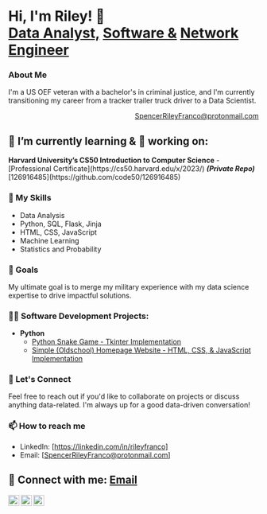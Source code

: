 
<h1>Hi, I'm Riley! 👋<br/><a href="https://github.com/AdorablyDiabolic">Data Analyst,</a> <a href="https://linkedin.com/in/rileyfranco">Software &</a> <a href="https://linkedin.com/in/rileyfranco">Network Engineer</a></h1> 

### About Me
I'm a US OEF veteran with a bachelor's in criminal justice, and I'm currently transitioning my career from a tracker trailer truck driver to a Data Scientist.

<P align="right"><a href= "SpencerRileyFranco@protonmail.com">SpencerRileyFranco@protonmail.com</a>  
<h2> 🌱 I’m currently learning & 🔭 working on:</h2>
  <b>Harvard University’s CS50 Introduction to Computer Science</b>  
  - [Professional Certificate](https://cs50.harvard.edu/x/2023/) <b><i>(Private Repo)</b></i> [126916485](https://github.com/code50/126916485)

### 💼 My Skills
- Data Analysis
- Python, SQL, Flask, Jinja
- HTML, CSS, JavaScript
- Machine Learning
- Statistics and Probability

### 🚀 Goals
My ultimate goal is to merge my military experience with my data science expertise to drive impactful solutions.

<!-- <h2>👨‍💻 Data Analysis Projects:</h2>
  
  - <b>SQL Data Exploration</b>
    - [Test](https://youtu.be/qfyynHBFOsM)
  - <b>Data Profiling and Cleaning </b>
    - [Test](https://youtu.be/8rO7ztF4NtU) <b><i>(Test Comment)</b></i>
  - <b>Correlation in Python, Amazon Web Scraping Using Python</b>
    - [Test](https://youtube.com/playlist?list=PLUaB-1hjhk8H48Pj32z4GZgGWyylqv85f)
  - <b>Python, Microsoft Excel Data Models</b>
    - [Test](https://youtube.com/playlist?list=PLUaB-1hjhk8H48Pj32z4GZgGWyylqv85f) 
  - <b> Microsoft Power BI, Tableau, and Other Data Visualization Platforms</b>
     - [Test](https://youtube.com/playlist?list=PLUaB-1hjhk8H48Pj32z4GZgGWyylqv85f)
  - <b>Data Models / Data Quality Management /Data governance</b>
    - [Test](https://youtube.com/playlist?list=PLUaB-1hjhk8H48Pj32z4GZgGWyylqv85f) 
  <!-- -->


### 👨‍💻 Software Development Projects:

<!-- <b>Data Structures and Algorithms Practice (AlgoExpert)</b>
  - [Test](https://github.com/joshmadakor1/Algorithms-Practice)
- <b>C Programing Language</b>
  - [Test](https://github.com/joshmadakor1/EncrypterPOC) -->
- <b>Python</b>
  - [Python Snake Game - Tkinter Implementation](https://github.com/AdorablyDiabolic/Python-Snake-Game)
  - [Simple (Oldschool) Homepage Website - HTML, CSS, & JavaScript Implementation](https://github.com/AdorablyDiabolic/Simple-Homepage)

<!-- ### 🌐 Check Out My Work
- [Project 1 Name](link-to-project-1) - Brief description
- [Project 2 Name](link-to-project-2) - Brief description
- [Project 3 Name](link-to-project-3) - Brief description<!-- -->


### 🤝 Let's Connect
Feel free to reach out if you'd like to collaborate on projects or discuss anything data-related. I'm always up for a good data-driven conversation!

### 📫 How to reach me
- LinkedIn: [https://linkedin.com/in/rileyfranco]
- Email: [SpencerRileyFranco@protonmail.com]


<h2> 🤳 Connect with me: <a href= "SpencerRileyFranco@protonmail.com">Email</a></h2>

[<img align="left" alt="JoshMadakor | GitHub" width="22px" src="https://cdn.jsdelivr.net/npm/simple-icons@3.13.0/icons/github.svg" />][GitHub]
[<img align="left" alt="JoshMadakor | LinkedIn" width="22px" src="https://cdn.jsdelivr.net/npm/simple-icons@v3/icons/linkedin.svg" />][linkedin]
[<img align="left" alt="JoshMadakor | Instagram" width="22px" src="https://cdn.jsdelivr.net/npm/simple-icons@v3/icons/instagram.svg" />][instagram]


[GitHub]: https://github.com/AdorablyDiabolic
[instagram]: https://www.threads.net/@s_riley_franco/
[linkedin]: https://linkedin.com/in/rileyfranco
<!--
**AdorablyDiabolic/AdorablyDiabolic** is a ✨ _special_ ✨ repository because its `README.md` (this file) appears on your GitHub profile.

Here are some ideas to get you started:

- 🔭 I’m currently working on ...
- 🌱 I’m currently learning ...
- 👯 I’m looking to collaborate on ...
- 🤔 I’m looking for help with ...
- 💬 Ask me about ...
- 📫 How to reach me: ...
- 😄 Pronouns: ...
- ⚡ Fun fact: ...
-->
